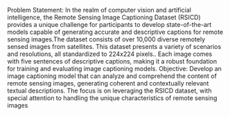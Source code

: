  Problem Statement:
 In the realm of computer vision and artificial intelligence, the Remote Sensing Image Captioning Dataset (RSICD) provides a unique challenge for participants to develop state-of-the-art models capable of generating accurate and descriptive captions for remote sensing images.The dataset consists of over 10,000 diverse remotely sensed images from satellites. This dataset presents a variety of scenarios and resolutions, all standardized to 224x224 pixels.. Each image comes with five sentences of descriptive captions, making it a robust foundation for training and evaluating image captioning models.
 Objective:
 Develop an image captioning model that can analyze and comprehend the content of remote sensing images, generating coherent and contextually relevant textual descriptions. The focus is on leveraging the RSICD dataset, with special attention to handling the unique characteristics of remote sensing images
